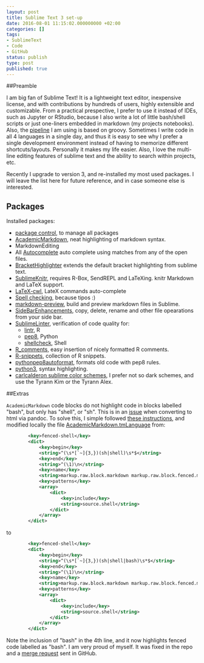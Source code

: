 ```yaml
---
layout: post
title: Sublime Text 3 set-up
date: 2016-08-01 11:15:02.000000000 +02:00
categories: []
tags:
- SublimeText
- Code
- GitHub
status: publish
type: post
published: true
---
```


##Preamble

I am big fan of Sublime Text! It is a lightweight text editor, inexpensive license, and with contributions by hundreds of users, highly extensible and customizable. From a practical prespective, I prefer to use it instead of IDEs, such as Jupyter or RStudio, because I also write a lot of little bash/shell scripts or just one-liners embedded in markdown (my projects notebooks). Also, the [pipeline](https://github.com/adomingues/NGSpipe2go) I am using is based on groovy. Sometimes I write code in all 4 languages in a single day, and thus it is easy to see why I prefer a single development environment instead of having to memorize different shortcuts/layouts. Personally it makes my life easier. Also, I love the multi-line editing features of sublime text and the ability to search within projects, etc. 

Recently I upgrade to version 3, and re-installed my most used packages. I will leave the list here for future reference, and in case someone else is interested.


## Packages

Installed packages:
- [package control](https://packagecontrol.io/installation), to manage all packages
- [AcademicMarkdown](https://github.com/mangecoeur/AcademicMarkdown), neat highlighting of markdown syntax. 
- MarkdownEditing
- All [Autocomplete](https://github.com/alienhard/SublimeAllAutocomplete) auto complete using matches from any of the open files.
- [BracketHighlighter](https://github.com/facelessuser/BracketHighlighter) extends the default bracket highlighting from sublime text.
- [SublimeKnitr](https://github.com/andrewheiss/SublimeKnitr), requires R-Box, SendREPL and LaTeXing. knitr Markdown and LaTeX support.
- [LaTeX-cwl](https://packagecontrol.io/packages/LaTeX-cwl), LateX commands auto-complete
- [Spell checking](https://www.sublimetext.com/docs/3/spell_checking.html), because tipos :)
- [markdown-preview](https://github.com/revolunet/sublimetext-markdown-preview), build and preview markdown files in Sublime.
- [SideBarEnhancements](https://packagecontrol.io/packages/SideBarEnhancements), copy, delete, rename and other file opearations from your side bar.
- [SublimeLinter](https://packagecontrol.io/packages/SublimeLinter), verification of code quality for:
	- [lintr](https://github.com/jimhester/SublimeLinter-contrib-lintr), R
	- [pep8](https://github.com/SublimeLinter/SublimeLinter-pep8), Python
	- [shellcheck](https://github.com/SublimeLinter/SublimeLinter-shellcheck), Shell
- [R_comments](https://packagecontrol.io/packages/R_comments), easy insertion of nicely formatted R comments.
- [R-snippets](http://www.jvcasillas.com/code/projects/R-snippets), collection of R snippets.
- [pythonpep8autoformat](https://bitbucket.org/StephaneBunel/pythonpep8autoformat), formats old code with pep8 rules.
- [python3](https://github.com/petervaro/python), syntax highlighting.
- [carlcalderon sublime color schemes](https://github.com/carlcalderon/sublime-color-schemes), I prefer not so dark schemes, and use the Tyrann Kim or the Tyrann Alex.

##Extras

`AcademicMarkdown` code blocks do not highlight code in blocks labelled "bash", but only has "shell", or "sh". This is in an [issue](https://github.com/mangecoeur/AcademicMarkdown/issues/12) when converting to html via pandoc. To solve this, I simple followed [these instructions](http://www.sublimetext.com/docs/3/packages.html), and modified locally the file [AcademicMarkdown.tmLanguage](https://github.com/mangecoeur/AcademicMarkdown/blob/3e7ff4bf7498bbbfe49650cfcfe265a7bfe06e66/AcademicMarkdown.tmLanguage) from:


```xml
		<key>fenced-shell</key>
		<dict>
		    <key>begin</key>
		    <string>^(\s*[`~]{3,})(sh|shell)\s*$</string>
		    <key>end</key>
		    <string>^(\1)\n</string>
		    <key>name</key>
		    <string>markup.raw.block.markdown markup.raw.block.fenced.markdown</string>
		    <key>patterns</key>
		    <array>
		        <dict>
		            <key>include</key>
		            <string>source.shell</string>
		        </dict>
		    </array>
		</dict>
```

to 

```xml
		<key>fenced-shell</key>
		<dict>
		    <key>begin</key>
		    <string>^(\s*[`~]{3,})(sh|shell|bash)\s*$</string>
		    <key>end</key>
		    <string>^(\1)\n</string>
		    <key>name</key>
		    <string>markup.raw.block.markdown markup.raw.block.fenced.markdown</string>
		    <key>patterns</key>
		    <array>
		        <dict>
		            <key>include</key>
		            <string>source.shell</string>
		        </dict>
		    </array>
		</dict>
```

Note the inclusion of "bash" in the 4th line, and it now highlights fenced code labelled as "bash". I am very proud of myself. It was fixed in the repo and a [merge request](https://github.com/mangecoeur/AcademicMarkdown/pull/19) sent in GitHub. 